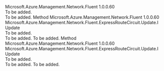 <Type Name="IWithAllowClassicOperations" FullName="Microsoft.Azure.Management.Network.Fluent.ExpressRouteCircuit.Update.IWithAllowClassicOperations">
  <TypeSignature Language="C#" Value="public interface IWithAllowClassicOperations" />
  <TypeSignature Language="ILAsm" Value=".class public interface auto ansi abstract IWithAllowClassicOperations" />
  <TypeSignature Language="DocId" Value="T:Microsoft.Azure.Management.Network.Fluent.ExpressRouteCircuit.Update.IWithAllowClassicOperations" />
  <TypeSignature Language="VB.NET" Value="Public Interface IWithAllowClassicOperations" />
  <TypeSignature Language="F#" Value="type IWithAllowClassicOperations = interface" />
  <AssemblyInfo>
    <AssemblyName>Microsoft.Azure.Management.Network.Fluent</AssemblyName>
    <AssemblyVersion>1.0.0.60</AssemblyVersion>
  </AssemblyInfo>
  <Interfaces />
  <Docs>
    <summary>To be added.</summary>
    <remarks>To be added.</remarks>
  </Docs>
  <Members>
    <Member MemberName="WithClassicOperations">
      <MemberSignature Language="C#" Value="public Microsoft.Azure.Management.Network.Fluent.ExpressRouteCircuit.Update.IUpdate WithClassicOperations ();" />
      <MemberSignature Language="ILAsm" Value=".method public hidebysig newslot virtual instance class Microsoft.Azure.Management.Network.Fluent.ExpressRouteCircuit.Update.IUpdate WithClassicOperations() cil managed" />
      <MemberSignature Language="DocId" Value="M:Microsoft.Azure.Management.Network.Fluent.ExpressRouteCircuit.Update.IWithAllowClassicOperations.WithClassicOperations" />
      <MemberSignature Language="VB.NET" Value="Public Function WithClassicOperations () As IUpdate" />
      <MemberSignature Language="F#" Value="abstract member WithClassicOperations : unit -&gt; Microsoft.Azure.Management.Network.Fluent.ExpressRouteCircuit.Update.IUpdate" Usage="iWithAllowClassicOperations.WithClassicOperations " />
      <MemberType>Method</MemberType>
      <AssemblyInfo>
        <AssemblyName>Microsoft.Azure.Management.Network.Fluent</AssemblyName>
        <AssemblyVersion>1.0.0.60</AssemblyVersion>
      </AssemblyInfo>
      <ReturnValue>
        <ReturnType>Microsoft.Azure.Management.Network.Fluent.ExpressRouteCircuit.Update.IUpdate</ReturnType>
      </ReturnValue>
      <Parameters />
      <Docs>
        <summary>To be added.</summary>
        <returns>To be added.</returns>
        <remarks>To be added.</remarks>
      </Docs>
    </Member>
    <Member MemberName="WithoutClassicOperations">
      <MemberSignature Language="C#" Value="public Microsoft.Azure.Management.Network.Fluent.ExpressRouteCircuit.Update.IUpdate WithoutClassicOperations ();" />
      <MemberSignature Language="ILAsm" Value=".method public hidebysig newslot virtual instance class Microsoft.Azure.Management.Network.Fluent.ExpressRouteCircuit.Update.IUpdate WithoutClassicOperations() cil managed" />
      <MemberSignature Language="DocId" Value="M:Microsoft.Azure.Management.Network.Fluent.ExpressRouteCircuit.Update.IWithAllowClassicOperations.WithoutClassicOperations" />
      <MemberSignature Language="VB.NET" Value="Public Function WithoutClassicOperations () As IUpdate" />
      <MemberSignature Language="F#" Value="abstract member WithoutClassicOperations : unit -&gt; Microsoft.Azure.Management.Network.Fluent.ExpressRouteCircuit.Update.IUpdate" Usage="iWithAllowClassicOperations.WithoutClassicOperations " />
      <MemberType>Method</MemberType>
      <AssemblyInfo>
        <AssemblyName>Microsoft.Azure.Management.Network.Fluent</AssemblyName>
        <AssemblyVersion>1.0.0.60</AssemblyVersion>
      </AssemblyInfo>
      <ReturnValue>
        <ReturnType>Microsoft.Azure.Management.Network.Fluent.ExpressRouteCircuit.Update.IUpdate</ReturnType>
      </ReturnValue>
      <Parameters />
      <Docs>
        <summary>To be added.</summary>
        <returns>To be added.</returns>
        <remarks>To be added.</remarks>
      </Docs>
    </Member>
  </Members>
</Type>